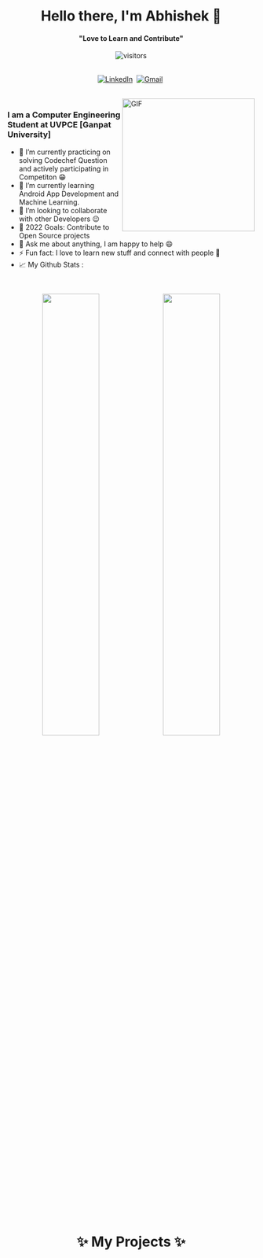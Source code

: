 <p>
  <h1 align="center"><b>Hello there, I'm Abhishek 👋</b></h1>
</p>

<p>
  <h4 align="center"><b>"Love to Learn and Contribute"</b></h4>
</p>

<p align="center">
    <img align="center" alt="visitors" src="https://gpvc.arturio.dev/abhishekjani123" />
</p>

<p align="center">
<br>
 <a href="https://www.linkedin.com/in/abhishek-jani-21a570158/"><img src="https://img.shields.io/badge/linkedin-%230077B5.svg?&style=for-the-badge&logo=linkedin&logoColor=white" alt="LinkedIn" /></a>&nbsp;
<a href="mailto:abhishekjani62@gmail.com?subject=Hello%20Abhishek"><img src="https://img.shields.io/badge/gmail-%23D14836.svg?&style=for-the-badge&logo=gmail&logoColor=white" alt="Gmail"/></a>&nbsp;
</p>
<br>


<img align="right" height="270px" alt="GIF" src="https://cdn.discordapp.com/attachments/702027317282734104/865119664539303976/wifi.gif" />

### I am a Computer Engineering Student at UVPCE [Ganpat University] 
- 🔭 I’m currently practicing on solving Codechef Question and actively participating in Competiton  :grin:
- 🌱 I’m currently learning Android App Development and Machine Learning.
- 👯 I’m looking to collaborate with other Developers :wink:
- 🥅 2022 Goals: Contribute to Open Source projects
- 💬 Ask me about anything, I am happy to help :smile:
- ⚡ Fun fact: I love to learn new stuff and connect with people :raised_hands:
- 📈 My Github Stats :
<br>
<p align="center">
  <img width="48%" src="https://github-readme-stats.vercel.app/api?username=abhishekjani123&show_icons=true&theme=tokyonight" />
  <img width="48%" src="https://github-readme-streak-stats.herokuapp.com/?user=abhishekjani123&theme=tokyonight" />
</p>
<!--
<img align="left" src="https://github-readme-stats.vercel.app/api?username=abhishekjani123&show_icons=true&theme=gotham" alt="abhishekjani123" width="55%">
<img src="https://github-readme-stats.vercel.app/api/top-langs/?username=abhishekjani123&show_icons=true&theme=gotham" width="37%" alt="abhishekjani123">
-->
<p>
  <h1 align="center"><b>✨ My Projects ✨</b></h1>
</p>

